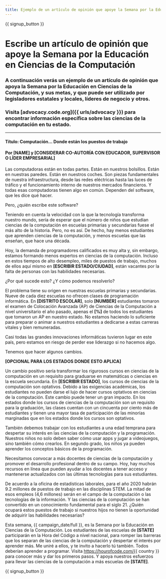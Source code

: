 ```yaml
---
title: Ejemplo de un artículo de opinión que apoye la Semana por la Educación de las Ciencias de la Computación y la Hora del Código
---
```


{{ signup_button }}

# Escribe un artículo de opinión que apoye la Semana por la Educación en Ciencias de la Computación

### A continuación verás un ejemplo de un artículo de opinión que apoya la Semana por la Educación en Ciencias de la Computación, y sus metas, y que puede ser utilizado por legisladores estatales y locales, líderes de negocio y otros.

### Visita [advocacy.code.org]({{ urls/advocacy }}) para encontrar información específica sobre las ciencias de la computación en tu estado.

* * *

#### Título: Computación... Donde están los puestos de trabajo

#### Por [NAME] y [CONSIDERAR CO-AUTORÍA CON EDUCADOR, SUPERVISOR O LÍDER EMPRESARIAL]

Las computadoras están en todas partes. Están en nuestros bolsillos. Están en nuestras paredes. Están en nuestros coches. Son piezas fundamentales de nuestra infraestructura, desde las redes eléctricas hasta las luces de tráfico y el funcionamiento interno de nuestros mercados financieros. Y todas esas computadoras tienen algo en común. Dependen del software, que les dice qué hacer.

Pero, ¿quién escribe este software?

Teniendo en cuenta la velocidad con la que la tecnología transforma nuestro mundo, sería de esperar que el número de niños que estudian ciencias de la computación en escuelas primarias y secundarias fuese el más alto de la historia. Pero, no es así. De hecho, hay menos estudiantes que aprenden ciencias de la computación, y menos escuelas que las enseñan, que hace una década.

Hoy, la demanda de programadores calificados es muy alta y, sin embargo, estamos formando menos expertos en ciencias de la computación. Incluso en estos tiempos de alto desempleo, miles de puestos de trabajo, muchos de ellos aquí mismo en **[ESCRIBIR ESTADO/CIUDAD]**, están vacantes por la falta de personas con las habilidades necesarias.

¿Por qué sucede esto? ¿Y cómo podemos resolverlo?

El problema tiene su origen en nuestras escuelas primarias y secundarias. Nueve de cada diez escuelas no ofrecen clases de programación informática. En **[DISTRITO ESCOLAR]**, solo **[NUMBER]** estudiantes tomaron el examen de Colocación Avanzada (AP) de Ciencias de la Computación a nivel universitario el año pasado, apenas el **[%]** de todos los estudiantes que tomaron un AP en nuestro estado. No estamos haciendo lo suficiente para preparar o animar a nuestros estudiantes a dedicarse a estas carreras vitales y bien remuneradas.

Casi todas las grandes innovaciones informáticas tuvieron lugar en este país, pero estamos en riesgo de perder ese liderazgo si no hacemos algo.

Tenemos que hacer algunos cambios.

**[OPCIONAL PARA LOS ESTADOS DONDE ESTO APLICA]**

Un cambio positivo sería transformar los rigurosos cursos en ciencias de la computación en un requisito para graduarse en matemáticas o ciencias en la escuela secundaria. En **[ESCRIBIR ESTADO]**, los cursos de ciencias de la computación son optativos. Debido a las exigencias académicas, los estudiantes no pueden darse el lujo de hacer cursos optativos en ciencias de la computación. Este cambio puede tener un gran impacto. En los estados donde los cursos de ciencias de la computación son un requisito para la graduación, las clases cuentan con un cincuenta por ciento más de estudiantes y tienen una mayor tasa de participación de las minorías marginadas que en los estados donde los cursos son optativos.

También debemos trabajar con los estudiantes a una edad temprana para despertar su interés en las ciencias de la computación y la programación. Nuestros niños no solo deben saber cómo usar apps y jugar a videojuegos, sino también cómo crearlos. En segundo grado, los niños ya pueden aprender los conceptos básicos de la programación.

Necesitamos convocar a más docentes de ciencias de la computación y promover el desarrollo profesional dentro de su campo. Hoy, hay muchos recursos en línea que pueden ayudar a los docentes a tener acceso y mantenerse actualizados con las últimas tecnologías para sus estudiantes.

De acuerdo a la oficina de estadísticas laborales, para el año 2020 habrán 9.2 millones de puestos de trabajo en las disciplinas STEM. La mitad de esos empleos (4,6 millones) serán en el campo de la computación o las tecnologías de la información. Y las ciencias de la computación se han convertido en un conocimiento fundamental para el siglo 21. ¿Quién ocupará estos puestos de trabajo si nuestros hijos no tienen la oportunidad de adquirir las habilidades necesarias?

Esta semana, {{ campaign_date/full }}, es la Semana por la Educación en Ciencias de la Computación. Los estudiantes de las escuelas de **[STATE]** participarán en la Hora del Código a nivel nacional, para romper las barreras que los separan de las ciencias de la computación y despertar el interés por aprender más. Me uniré a ellos, y te invito a hacerlo tú también. Todos deberían aprender a programar. Visita https://hourofcode.com/{{ country }} para conocer más y dar los primeros pasos. Y apoya nuestros esfuerzos para llevar las ciencias de la computación a más escuelas de **[STATE]**.

{{ signup_button }}